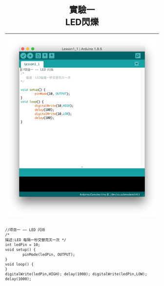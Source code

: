 <center>
<H1> 實驗一</br>
LED閃爍</br>
</h1>
</center>

---

![](https://github.com/cow2166/gitbo/blob/master/re/%E8%9E%A2%E5%B9%95%E5%BF%AB%E7%85%A7%202018-04-29%20%E4%B8%8B%E5%8D%882.36.29.png?raw=true)


```

//项目一 —— LED 闪烁 
/* 
描述:LED 每隔一秒交替亮灭一次 */ 
int ledPin = 10;
void setup() {
        pinMode(ledPin, OUTPUT);
}
void loop() {
} 
digitalWrite(ledPin,HIGH); delay(1000); digitalWrite(ledPin,LOW); delay(1000); 

```